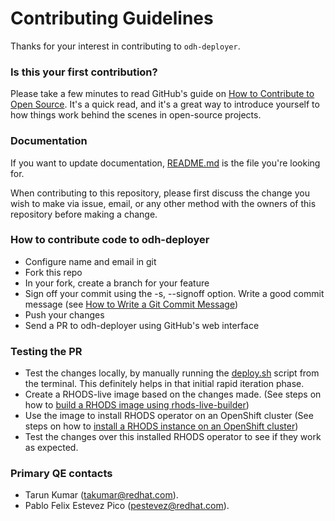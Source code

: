 # Contributing Guidelines

Thanks for your interest in contributing to `odh-deployer`.

### Is this your first contribution?

Please take a few minutes to read GitHub's guide on [How to Contribute to Open Source](https://opensource.guide/how-to-contribute/).
It's a quick read, and it's a great way to introduce yourself to how things work behind the scenes in open-source projects.

### Documentation

If you want to update documentation, [README.md](README.md) is the file you're looking for.

When contributing to this repository, please first discuss the change you wish to make via issue, email, or any other method with the owners of this repository before making a change.

### How to contribute code to odh-deployer

- Configure name and email in git
- Fork this repo
- In your fork, create a branch for your feature
- Sign off your commit using the -s, --signoff option. Write a good commit message (see [How to Write a Git Commit Message](https://chris.beams.io/posts/git-commit/))
- Push your changes
- Send a PR to odh-deployer using GitHub's web interface

### Testing the PR

- Test the changes locally, by manually running the [deploy.sh](deploy.sh) script from the terminal. This definitely helps in that initial rapid iteration phase.
- Create a RHODS-live image based on the changes made. (See steps on how to [build a RHODS image using rhods-live-builder](https://gitlab.cee.redhat.com/data-hub/rhods-live-builder))
- Use the image to install RHODS operator on an OpenShift cluster (See steps on how to [install a RHODS instance on an OpenShift cluster](https://gitlab.cee.redhat.com/data-hub/olminstall))
- Test the changes over this installed RHODS operator to see if they work as expected.

### Primary QE contacts

- Tarun Kumar (takumar@redhat.com).
- Pablo Felix Estevez Pico (pestevez@redhat.com).
